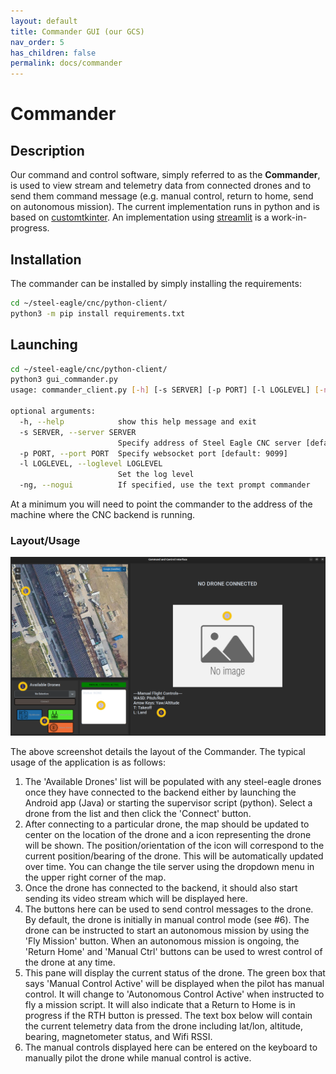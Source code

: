 ```yaml
---
layout: default
title: Commander GUI (our GCS)
nav_order: 5
has_children: false
permalink: docs/commander
---
```


# Commander

## Description

Our command and control software, simply referred to as the **Commander**, is used to view stream and telemetry data from connected drones and to send them command message (e.g. manual control, return to home, send on autonomous mission). 
The current implementation runs in python and is based on [customtkinter](https://github.com/TomSchimansky/CustomTkinter).
An implementation using [streamlit](https://streamlit.io/) is a work-in-progress.

## Installation

The commander can be installed by simply installing the requirements: 

```sh
cd ~/steel-eagle/cnc/python-client/
python3 -m pip install requirements.txt
```

## Launching

```sh
cd ~/steel-eagle/cnc/python-client/
python3 gui_commander.py
usage: commander_client.py [-h] [-s SERVER] [-p PORT] [-l LOGLEVEL] [-ng]

optional arguments:
  -h, --help            show this help message and exit
  -s SERVER, --server SERVER
                        Specify address of Steel Eagle CNC server [default: cloudlet040.elijah.cs.cmu.edu
  -p PORT, --port PORT  Specify websocket port [default: 9099]
  -l LOGLEVEL, --loglevel LOGLEVEL
                        Set the log level
  -ng, --nogui          If specified, use the text prompt commander
```

At a minimum you will need to point the commander to the address of the machine where the CNC backend is running.

### Layout/Usage

![Commander Layout!](commander_layout.png)

The above screenshot details the layout of the Commander. The typical usage of the application is as follows: 

1. The 'Available Drones' list will be populated with any steel-eagle drones once they have connected to the backend either by launching the Android app (Java) or starting the supervisor script (python). Select a drone from the list and then click the 'Connect' button.
2. After connecting to a particular drone, the map should be updated to center on the location of the drone and a icon representing the drone will be shown. The position/orientation of the icon will correspond to the current position/bearing of the drone. This will be automatically updated over time. You can change the tile server using the dropdown menu in the upper right corner of the map.
3. Once the drone has connected to the backend, it should also start sending its video stream which will be displayed here.
4. The buttons here can be used to send control messages to the drone. By default, the drone is initially in manual control mode (see #6). The drone can be instructed to start an autonomous mission by using the 'Fly Mission' button. When an autonomous mission is ongoing, the 'Return Home' and 'Manual Ctrl' buttons can be used to wrest control of the drone at any time.
5. This pane will display the current status of the drone. The green box that says 'Manual Control Active' will be displayed when the pilot has manual control. It will change to 'Autonomous Control Active' when instructed to fly a mission script. It will also indicate that a Return to Home is in progress if the RTH button is pressed.  The text box below will contain the current telemetry data from the drone including lat/lon, altitude, bearing, magnetometer status, and Wifi RSSI.
6. The manual controls displayed here can be entered on the keyboard to manually pilot the drone while manual control is active.

